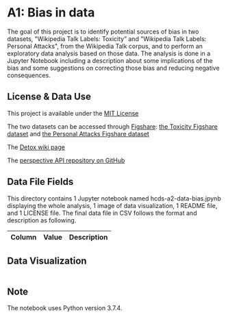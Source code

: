 # A1: Bias in data 
The goal of this project is to identify potential sources of bias in two datasets, "Wikipedia Talk Labels: Toxicity” and "Wikipedia Talk Labels: Personal Attacks", from the Wikipedia Talk corpus, and to perform an exploratory data analysis based on those data. The analysis is done in a Jupyter Notebook including a description about some implications of the bias and some suggestions on correcting those bias and reducing negative consequences. 

## License & Data Use
This project is available under the [MIT License](https://github.com/mshhh/data-512/blob/main/data-512-a1/LICENSE)

The two datasets can be accessed through [Figshare](https://figshare.com/projects/Wikipedia_Talk/16731): [the Toxicity Figshare dataset](https://figshare.com/articles/Wikipedia_Talk_Labels_Toxicity/4563973) and [the Personal Attacks Figshare dataset](https://figshare.com/articles/Wikipedia_Talk_Labels_Personal_Attacks/4054689)


The [Detox wiki page](https://meta.wikimedia.org/wiki/Research:Detox)

The [perspective API repository on GitHub](https://github.com/conversationai/perspectiveapi/wiki/perspective-hacks)

## Data File Fields
This directory contains 1 Jupyter notebook named hcds-a2-data-bias.jpynb displaying the whole analysis, 1 image of data visualization, 1 README file, and 1 LICENSE file. The final data file in CSV follows the format and description as following. 

| Column       | Value         |  Description        | 
| ------------- |-------------|-------------|


## Data Visualization
![]()

## Note
The notebook uses Python version 3.7.4.

